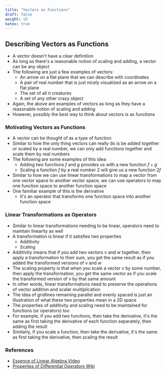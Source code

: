 ```yaml
---
title: "Vectors as Functions"
draft: false
weight: 10
katex: true
---
```


## Describing Vectors as Functions
- A vector doesn't have a clear definition
- As long as there's a reasonable notion of scaling and adding, a vector can be any object
- The following are just a few examples of vectors:
	- An arrow on a flat plane that we can describe with coordinates
	- A pair of real number that is just nicely visualized as an arrow on a flat plane
	- The set of all $\pi$ creatures
	- A set of any other crazy object
- Again, the above are examples of vectors as long as they have a reasonable notion of scaling and adding
- However, possibly the best way to think about vectors is as functions

### Motivating Vectors as Functions
- A vector can be thought of as a type of function
- Similar to how the only thing vectors can really do is be added together or scaled by a real number, we can only add functions together and scale them by real numbers
- The following are some examples of this idea:
	- Adding two functions $f$ and $g$ provides us with a new function $f+g$
	- Scaling a function $f$ by a real number $2$ will give us a new function $2f$
- Similar to how we can use linear transformations to map a vector from one vector space to another vector space, we can use operators to map one function space to another function space
- One familiar example of this is the derivative
	- It's an operator that transforms one function space into another function space

### Linear Transformations as Operators
- Similar to linear transformations needing to be linear, operators need to maintain linearity as well
- A transformation is linear if it satisfies two properties
	- Additivity
	- Scaling
- Additivity means that if you add two vectors $v$ and $w$ together, then apply a transformation to their sum, you get the same result as if you added the transformed versions of $v$ and $w$
- The scaling property is that when you scale a vector $v$ by some number, then apply the transformation, you get the same vector as if you scale the transformed version of $v$ by that same amount
- In other words, linear transformations need to preserve the operations of vector addition and scalar multiplication
- The idea of gridlines remaining parallel and evenly spaced is just an illustration of what these two properties mean in a 2D space
- The properties of additivity and scaling need to be maintained for functions (or operators) too
- For example, if you add two functions, then take the derivative, it's the same as first taking the derivative of each function separately, then adding the result
- Similarly, if you scale a function, then take the derivative, it's the same as first taking the derivative, then scaling the result

### References
- [Essence of Linear Algebra Video](https://www.youtube.com/watch?v=TgKwz5Ikpc8&list=PLZHQObOWTQDPD3MizzM2xVFitgF8hE_ab&index=15)
- [Properties of Differential Operators Wiki](https://en.wikipedia.org/wiki/Differential_operator)
